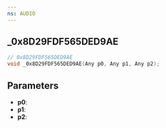 ```yaml
---
ns: AUDIO
---
```

## _0x8D29FDF565DED9AE

```c
// 0x8D29FDF565DED9AE
void _0x8D29FDF565DED9AE(Any p0, Any p1, Any p2);
```

## Parameters
* **p0**:
* **p1**:
* **p2**:
